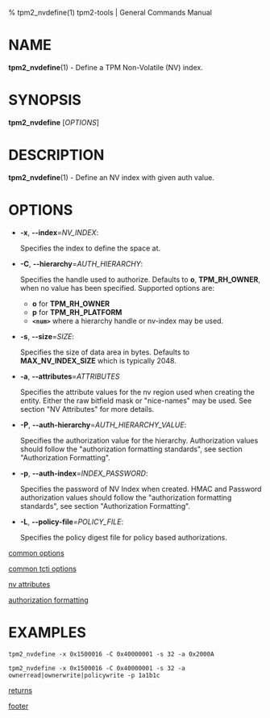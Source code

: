 % tpm2_nvdefine(1) tpm2-tools | General Commands Manual

# NAME

**tpm2_nvdefine**(1) - Define a TPM Non-Volatile (NV) index.

# SYNOPSIS

**tpm2_nvdefine** [*OPTIONS*]

# DESCRIPTION

**tpm2_nvdefine**(1) - Define an NV index with given auth value.

# OPTIONS

  * **-x**, **\--index**=_NV\_INDEX_:

    Specifies the index to define the space at.

  * **-C**, **\--hierarchy**=_AUTH\_HIERARCHY_:

    Specifies the handle used to authorize. Defaults to **o**, **TPM_RH_OWNER**,
    when no value has been specified.
    Supported options are:
      * **o** for **TPM_RH_OWNER**
      * **p** for **TPM_RH_PLATFORM**
      * **`<num>`** where a hierarchy handle or nv-index may be used.

  * **-s**, **\--size**=_SIZE_:

    Specifies the size of data area in bytes. Defaults to **MAX_NV_INDEX_SIZE**
    which is typically 2048.

  * **-a**, **\--attributes**=_ATTRIBUTES_

    Specifies the attribute values for the nv region used when creating the
    entity. Either the raw bitfield mask or "nice-names" may be used. See
    section "NV Attributes" for more details.

  * **-P**, **\--auth-hierarchy**=_AUTH\_HIERARCHY\_VALUE_:

    Specifies the authorization value for the hierarchy. Authorization values
    should follow the "authorization formatting standards", see section
    "Authorization Formatting".

  * **-p**, **\--auth-index**=_INDEX\_PASSWORD_:

    Specifies the password of NV Index when created.
    HMAC and Password authorization values should follow the "authorization
    formatting standards", see section "Authorization Formatting".

  * **-L**, **\--policy-file**=_POLICY\_FILE_:

    Specifies the policy digest file for policy based authorizations.

[common options](common/options.md)

[common tcti options](common/tcti.md)

[nv attributes](common/nv-attrs.md)

[authorization formatting](common/authorizations.md)

# EXAMPLES

```
tpm2_nvdefine -x 0x1500016 -C 0x40000001 -s 32 -a 0x2000A

tpm2_nvdefine -x 0x1500016 -C 0x40000001 -s 32 -a ownerread|ownerwrite|policywrite -p 1a1b1c
```

[returns](common/returns.md)

[footer](common/footer.md)
